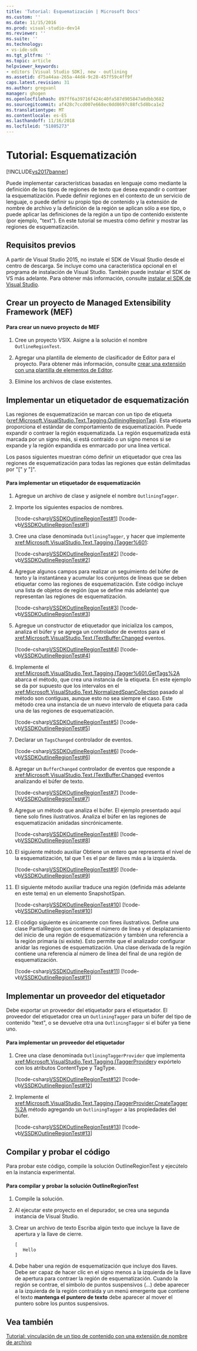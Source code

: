 ```yaml
---
title: 'Tutorial: Esquematización | Microsoft Docs'
ms.custom: ''
ms.date: 11/15/2016
ms.prod: visual-studio-dev14
ms.reviewer: ''
ms.suite: ''
ms.technology:
- vs-ide-sdk
ms.tgt_pltfrm: ''
ms.topic: article
helpviewer_keywords:
- editors [Visual Studio SDK], new - outlining
ms.assetid: d75a44aa-265a-44d4-9c28-457f59c4ff9f
caps.latest.revision: 31
ms.author: gregvanl
manager: ghogen
ms.openlocfilehash: 897ff6a39716f424c40fa587d905847a0dbb3682
ms.sourcegitcommit: af428c7ccd007e668ec0dd8697c88fc5d8bca1e2
ms.translationtype: MT
ms.contentlocale: es-ES
ms.lasthandoff: 11/16/2018
ms.locfileid: "51805273"
---
```

# <a name="walkthrough-outlining"></a>Tutorial: Esquematización
[!INCLUDE[vs2017banner](../includes/vs2017banner.md)]

Puede implementar características basadas en lenguaje como mediante la definición de los tipos de regiones de texto que desea expandir o contraer la esquematización. Puede definir regiones en el contexto de un servicio de lenguaje, o puede definir su propio tipo de contenido y la extensión de nombre de archivo y la definición de la región se aplican sólo a ese tipo, o puede aplicar las definiciones de la región a un tipo de contenido existente (por ejemplo, "text"). En este tutorial se muestra cómo definir y mostrar las regiones de esquematización.  
  
## <a name="prerequisites"></a>Requisitos previos  
 A partir de Visual Studio 2015, no instale el SDK de Visual Studio desde el centro de descarga. Se incluye como una característica opcional en el programa de instalación de Visual Studio. También puede instalar el SDK de VS más adelante. Para obtener más información, consulte [instalar el SDK de Visual Studio](../extensibility/installing-the-visual-studio-sdk.md).  
  
## <a name="creating-a-managed-extensibility-framework-mef-project"></a>Crear un proyecto de Managed Extensibility Framework (MEF)  
  
#### <a name="to-create-a-mef-project"></a>Para crear un nuevo proyecto de MEF  
  
1.  Cree un proyecto VSIX. Asigne a la solución el nombre `OutlineRegionTest`.  
  
2.  Agregar una plantilla de elemento de clasificador de Editor para el proyecto. Para obtener más información, consulte [crear una extensión con una plantilla de elementos de Editor](../extensibility/creating-an-extension-with-an-editor-item-template.md).  
  
3.  Elimine los archivos de clase existentes.  
  
## <a name="implementing-an-outlining-tagger"></a>Implementar un etiquetador de esquematización  
 Las regiones de esquematización se marcan con un tipo de etiqueta (<xref:Microsoft.VisualStudio.Text.Tagging.OutliningRegionTag>). Esta etiqueta proporciona el estándar de comportamiento de esquematización. Puede expandir o contraer la región esquematizada. La región esquematizada está marcada por un signo más, si está contraído o un signo menos si se expande y la región expandida es enmarcado por una línea vertical.  
  
 Los pasos siguientes muestran cómo definir un etiquetador que crea las regiones de esquematización para todas las regiones que están delimitadas por "[" y "]".  
  
#### <a name="to-implement-an-outlining-tagger"></a>Para implementar un etiquetador de esquematización  
  
1.  Agregue un archivo de clase y asígnele el nombre `OutliningTagger`.  
  
2.  Importe los siguientes espacios de nombres.  
  
     [!code-csharp[VSSDKOutlineRegionTest#1](../snippets/csharp/VS_Snippets_VSSDK/vssdkoutlineregiontest/cs/outliningtagger.cs#1)]
     [!code-vb[VSSDKOutlineRegionTest#1](../snippets/visualbasic/VS_Snippets_VSSDK/vssdkoutlineregiontest/vb/outliningtagger.vb#1)]  
  
3.  Cree una clase denominada `OutliningTagger`, y hacer que implemente <xref:Microsoft.VisualStudio.Text.Tagging.ITagger%601>:  
  
     [!code-csharp[VSSDKOutlineRegionTest#2](../snippets/csharp/VS_Snippets_VSSDK/vssdkoutlineregiontest/cs/outliningtagger.cs#2)]
     [!code-vb[VSSDKOutlineRegionTest#2](../snippets/visualbasic/VS_Snippets_VSSDK/vssdkoutlineregiontest/vb/outliningtagger.vb#2)]  
  
4.  Agregue algunos campos para realizar un seguimiento del búfer de texto y la instantánea y acumular los conjuntos de líneas que se deben etiquetar como las regiones de esquematización. Este código incluye una lista de objetos de región (que se define más adelante) que representan las regiones de esquematización.  
  
     [!code-csharp[VSSDKOutlineRegionTest#3](../snippets/csharp/VS_Snippets_VSSDK/vssdkoutlineregiontest/cs/outliningtagger.cs#3)]
     [!code-vb[VSSDKOutlineRegionTest#3](../snippets/visualbasic/VS_Snippets_VSSDK/vssdkoutlineregiontest/vb/outliningtagger.vb#3)]  
  
5.  Agregue un constructor de etiquetador que inicializa los campos, analiza el búfer y se agrega un controlador de eventos para el <xref:Microsoft.VisualStudio.Text.ITextBuffer.Changed> eventos.  
  
     [!code-csharp[VSSDKOutlineRegionTest#4](../snippets/csharp/VS_Snippets_VSSDK/vssdkoutlineregiontest/cs/outliningtagger.cs#4)]
     [!code-vb[VSSDKOutlineRegionTest#4](../snippets/visualbasic/VS_Snippets_VSSDK/vssdkoutlineregiontest/vb/outliningtagger.vb#4)]  
  
6.  Implemente el <xref:Microsoft.VisualStudio.Text.Tagging.ITagger%601.GetTags%2A> abarca el método, que crea una instancia de la etiqueta. En este ejemplo se da por supuesto que los intervalos en el <xref:Microsoft.VisualStudio.Text.NormalizedSpanCollection> pasado al método son contiguas, aunque esto no sea siempre el caso. Este método crea una instancia de un nuevo intervalo de etiqueta para cada una de las regiones de esquematización.  
  
     [!code-csharp[VSSDKOutlineRegionTest#5](../snippets/csharp/VS_Snippets_VSSDK/vssdkoutlineregiontest/cs/outliningtagger.cs#5)]
     [!code-vb[VSSDKOutlineRegionTest#5](../snippets/visualbasic/VS_Snippets_VSSDK/vssdkoutlineregiontest/vb/outliningtagger.vb#5)]  
  
7.  Declarar un `TagsChanged` controlador de eventos.  
  
     [!code-csharp[VSSDKOutlineRegionTest#6](../snippets/csharp/VS_Snippets_VSSDK/vssdkoutlineregiontest/cs/outliningtagger.cs#6)]
     [!code-vb[VSSDKOutlineRegionTest#6](../snippets/visualbasic/VS_Snippets_VSSDK/vssdkoutlineregiontest/vb/outliningtagger.vb#6)]  
  
8.  Agregar un `BufferChanged` controlador de eventos que responde a <xref:Microsoft.VisualStudio.Text.ITextBuffer.Changed> eventos analizando el búfer de texto.  
  
     [!code-csharp[VSSDKOutlineRegionTest#7](../snippets/csharp/VS_Snippets_VSSDK/vssdkoutlineregiontest/cs/outliningtagger.cs#7)]
     [!code-vb[VSSDKOutlineRegionTest#7](../snippets/visualbasic/VS_Snippets_VSSDK/vssdkoutlineregiontest/vb/outliningtagger.vb#7)]  
  
9. Agregue un método que analiza el búfer. El ejemplo presentado aquí tiene solo fines ilustrativos. Analiza el búfer en las regiones de esquematización anidadas sincrónicamente.  
  
     [!code-csharp[VSSDKOutlineRegionTest#8](../snippets/csharp/VS_Snippets_VSSDK/vssdkoutlineregiontest/cs/outliningtagger.cs#8)]
     [!code-vb[VSSDKOutlineRegionTest#8](../snippets/visualbasic/VS_Snippets_VSSDK/vssdkoutlineregiontest/vb/outliningtagger.vb#8)]  
  
10. El siguiente método auxiliar Obtiene un entero que representa el nivel de la esquematización, tal que 1 es el par de llaves más a la izquierda.  
  
     [!code-csharp[VSSDKOutlineRegionTest#9](../snippets/csharp/VS_Snippets_VSSDK/vssdkoutlineregiontest/cs/outliningtagger.cs#9)]
     [!code-vb[VSSDKOutlineRegionTest#9](../snippets/visualbasic/VS_Snippets_VSSDK/vssdkoutlineregiontest/vb/outliningtagger.vb#9)]  
  
11. El siguiente método auxiliar traduce una región (definida más adelante en este tema) en un elemento SnapshotSpan.  
  
     [!code-csharp[VSSDKOutlineRegionTest#10](../snippets/csharp/VS_Snippets_VSSDK/vssdkoutlineregiontest/cs/outliningtagger.cs#10)]
     [!code-vb[VSSDKOutlineRegionTest#10](../snippets/visualbasic/VS_Snippets_VSSDK/vssdkoutlineregiontest/vb/outliningtagger.vb#10)]  
  
12. El código siguiente es únicamente con fines ilustrativos. Define una clase PartialRegion que contiene el número de línea y el desplazamiento del inicio de una región de esquematización y también una referencia a la región primaria (si existe). Esto permite que el analizador configurar anidar las regiones de esquematización. Una clase derivada de la región contiene una referencia al número de línea del final de una región de esquematización.  
  
     [!code-csharp[VSSDKOutlineRegionTest#11](../snippets/csharp/VS_Snippets_VSSDK/vssdkoutlineregiontest/cs/outliningtagger.cs#11)]
     [!code-vb[VSSDKOutlineRegionTest#11](../snippets/visualbasic/VS_Snippets_VSSDK/vssdkoutlineregiontest/vb/outliningtagger.vb#11)]  
  
## <a name="implementing-a-tagger-provider"></a>Implementar un proveedor del etiquetador  
 Debe exportar un proveedor del etiquetador para el etiquetador. El proveedor del etiquetador crea un `OutliningTagger` para un búfer del tipo de contenido "text", o se devuelve otra una `OutliningTagger` si el búfer ya tiene uno.  
  
#### <a name="to-implement-a-tagger-provider"></a>Para implementar un proveedor del etiquetador  
  
1.  Cree una clase denominada `OutliningTaggerProvider` que implementa <xref:Microsoft.VisualStudio.Text.Tagging.ITaggerProvider>y expórtelo con los atributos ContentType y TagType.  
  
     [!code-csharp[VSSDKOutlineRegionTest#12](../snippets/csharp/VS_Snippets_VSSDK/vssdkoutlineregiontest/cs/outliningtagger.cs#12)]
     [!code-vb[VSSDKOutlineRegionTest#12](../snippets/visualbasic/VS_Snippets_VSSDK/vssdkoutlineregiontest/vb/outliningtagger.vb#12)]  
  
2.  Implemente el <xref:Microsoft.VisualStudio.Text.Tagging.ITaggerProvider.CreateTagger%2A> método agregando un `OutliningTagger` a las propiedades del búfer.  
  
     [!code-csharp[VSSDKOutlineRegionTest#13](../snippets/csharp/VS_Snippets_VSSDK/vssdkoutlineregiontest/cs/outliningtagger.cs#13)]
     [!code-vb[VSSDKOutlineRegionTest#13](../snippets/visualbasic/VS_Snippets_VSSDK/vssdkoutlineregiontest/vb/outliningtagger.vb#13)]  
  
## <a name="building-and-testing-the-code"></a>Compilar y probar el código  
 Para probar este código, compile la solución OutlineRegionTest y ejecútelo en la instancia experimental.  
  
#### <a name="to-build-and-test-the-outlineregiontest-solution"></a>Para compilar y probar la solución OutlineRegionTest  
  
1.  Compile la solución.  
  
2.  Al ejecutar este proyecto en el depurador, se crea una segunda instancia de Visual Studio.  
  
3.  Crear un archivo de texto Escriba algún texto que incluye la llave de apertura y la llave de cierre.  
  
    ```  
    [  
       Hello  
    ]  
    ```  
  
4.  Debe haber una región de esquematización que incluye dos llaves. Debe ser capaz de hacer clic en el signo menos a la izquierda de la llave de apertura para contraer la región de esquematización. Cuando la región se contrae, el símbolo de puntos suspensivos (...) debe aparecer a la izquierda de la región contraída y un menú emergente que contiene el texto **mantenga el puntero de texto** debe aparecer al mover el puntero sobre los puntos suspensivos.  
  
## <a name="see-also"></a>Vea también  
 [Tutorial: vinculación de un tipo de contenido con una extensión de nombre de archivo](../extensibility/walkthrough-linking-a-content-type-to-a-file-name-extension.md)

